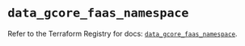 # `data_gcore_faas_namespace`

Refer to the Terraform Registry for docs: [`data_gcore_faas_namespace`](https://registry.terraform.io/providers/g-core/gcore/0.31.1/docs/data-sources/faas_namespace).
